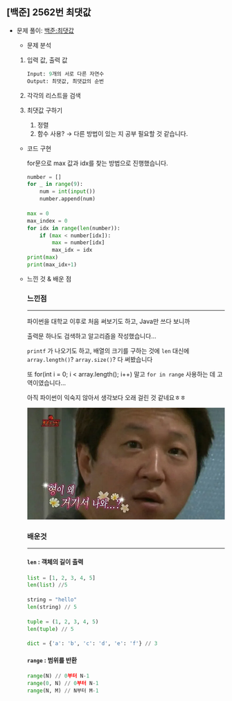 ## [백준] 2562번 최댓값

- 문제 풀이: [백준:최댓값](https://www.acmicpc.net/problem/2562)
    
    
    - 문제 분석
    1. 입력 값, 출력 값
        
        ```sql
        Input: 9개의 서로 다른 자연수
        Output: 최댓값, 최댓값의 순번
        ```
        
    2. 각각의 리스트을 검색
    3. 최댓값 구하기
        1. 정렬
        2. 함수 사용? → 다른 방법이 있는 지 공부 필요할 것 같습니다.
        
    - 코드 구현
        
        for문으로 max 값과 idx를 찾는 방법으로 진행했습니다.
        
        ```python
        number = []
        for _ in range(9):
            num = int(input())
            number.append(num)
        
        max = 0
        max_index = 0
        for idx in range(len(number)):
            if (max < number[idx]):
                max = number[idx]
                max_idx = idx
        print(max)
        print(max_idx+1)
        ```
        
    - 느낀 것 & 배운 점
        
        ### 느낀점 
        ---
        파이썬을 대학교 이후로 처음 써보기도 하고, Java만 쓰다 보니까 
        
        출력문 하나도 검색하고 알고리즘을 작성했습니다…
        
        `printf` 가 나오기도 하고, 배열의 크기를 구하는 것에 `len` 대신에 `array.length()`? `array.size()`? 다 써봤습니다
        
        또 for(int i = 0; i < array.length(); i++) 말고 `for in range`  사용하는 데 고역이였습니다…
        
        아직 파이썬이 익숙지 않아서 생각보다 오래 걸린 것 같네요ㅎㅎ
        
        ![image.png](./image.png)
        
        ### 배운것
        --- 
        #### `len` : 객체의 길이 출력
        
        ```python
        list = [1, 2, 3, 4, 5]
        len(list) //5
        
        string = "hello"
        len(string) // 5
        
        tuple = (1, 2, 3, 4, 5)
        len(tuple) // 5
        
        dict = {'a': 'b', 'c': 'd', 'e': 'f'} // 3
        ```
        
        #### `range` : 범위를 반환
        
        ```python
        range(N) // 0부터 N-1
        range(0, N) // 0부터 N-1
        range(N, M) // N부터 M-1
        ```